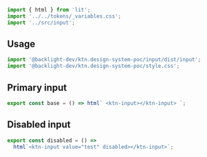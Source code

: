 ```js script
import { html } from 'lit';
import '../../tokens/_variables.css';
import '../src/input';
```

## Usage

```js
import '@backlight-dev/ktn.design-system-poc/input/dist/input';
import '@backlight-dev/ktn.design-system-poc/style.css';
```

## Primary input

```js preview-story
export const base = () => html` <ktn-input></ktn-input> `;
```

## Disabled input

```js preview-story
export const disabled = () =>
  html`<ktn-input value="test" disabled></ktn-input>`;
```
